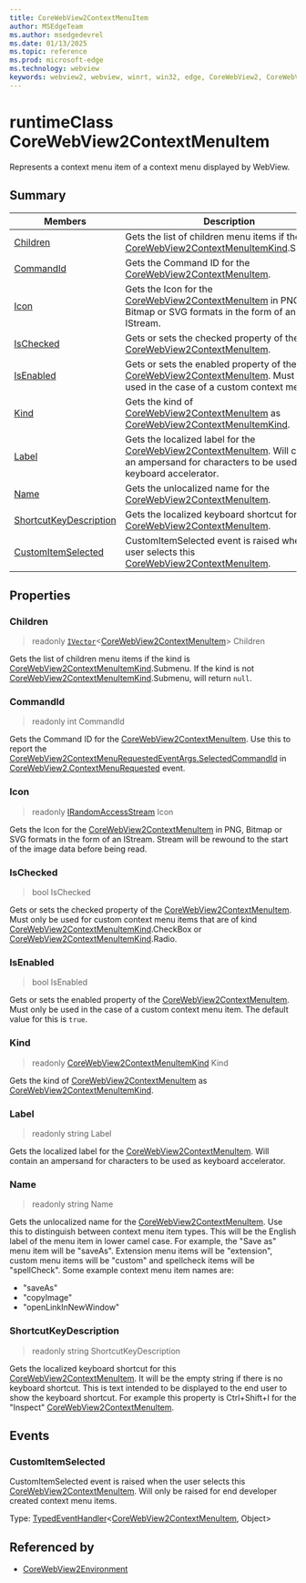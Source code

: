 ```yaml
---
title: CoreWebView2ContextMenuItem
author: MSEdgeTeam
ms.author: msedgedevrel
ms.date: 01/13/2025
ms.topic: reference
ms.prod: microsoft-edge
ms.technology: webview
keywords: webview2, webview, winrt, win32, edge, CoreWebView2, CoreWebView2Controller, browser control, edge html, CoreWebView2ContextMenuItem
---
```


# runtimeClass CoreWebView2ContextMenuItem



Represents a context menu item of a context menu displayed by WebView.

## Summary

Members|Description
--|--
[Children](#children) | Gets the list of children menu items if the kind is [CoreWebView2ContextMenuItemKind](corewebview2contextmenuitemkind.md).Submenu.
[CommandId](#commandid) | Gets the Command ID for the [CoreWebView2ContextMenuItem](corewebview2contextmenuitem.md).
[Icon](#icon) | Gets the Icon for the [CoreWebView2ContextMenuItem](corewebview2contextmenuitem.md) in PNG, Bitmap or SVG formats in the form of an IStream.
[IsChecked](#ischecked) | Gets or sets the checked property of the [CoreWebView2ContextMenuItem](corewebview2contextmenuitem.md).
[IsEnabled](#isenabled) | Gets or sets the enabled property of the [CoreWebView2ContextMenuItem](corewebview2contextmenuitem.md). Must only be used in the case of a custom context menu item.
[Kind](#kind) | Gets the kind of [CoreWebView2ContextMenuItem](corewebview2contextmenuitem.md) as [CoreWebView2ContextMenuItemKind](corewebview2contextmenuitemkind.md).
[Label](#label) | Gets the localized label for the [CoreWebView2ContextMenuItem](corewebview2contextmenuitem.md). Will contain an ampersand for characters to be used as keyboard accelerator.
[Name](#name) | Gets the unlocalized name for the [CoreWebView2ContextMenuItem](corewebview2contextmenuitem.md).
[ShortcutKeyDescription](#shortcutkeydescription) | Gets the localized keyboard shortcut for this [CoreWebView2ContextMenuItem](corewebview2contextmenuitem.md).
[CustomItemSelected](#customitemselected) | CustomItemSelected event is raised when the user selects this [CoreWebView2ContextMenuItem](corewebview2contextmenuitem.md).

## Properties

### Children

> readonly  [`IVector`](/uwp/api/Windows.Foundation.Collections.IVector-1)&lt;[CoreWebView2ContextMenuItem](corewebview2contextmenuitem.md)&gt; Children

Gets the list of children menu items if the kind is [CoreWebView2ContextMenuItemKind](corewebview2contextmenuitemkind.md).Submenu.
If the kind is not [CoreWebView2ContextMenuItemKind](corewebview2contextmenuitemkind.md).Submenu, will return `null`.

### CommandId

> readonly  int CommandId

Gets the Command ID for the [CoreWebView2ContextMenuItem](corewebview2contextmenuitem.md).
Use this to report the [CoreWebView2ContextMenuRequestedEventArgs.SelectedCommandId](corewebview2contextmenurequestedeventargs.md#selectedcommandid) in [CoreWebView2.ContextMenuRequested](corewebview2.md#contextmenurequested) event.

### Icon

> readonly  [IRandomAccessStream](/uwp/api/Windows.Storage.Streams.IRandomAccessStream) Icon

Gets the Icon for the [CoreWebView2ContextMenuItem](corewebview2contextmenuitem.md) in PNG, Bitmap or SVG formats in the form of an IStream.
Stream will be rewound to the start of the image data before being read.

### IsChecked

>  bool IsChecked

Gets or sets the checked property of the [CoreWebView2ContextMenuItem](corewebview2contextmenuitem.md).
Must only be used for custom context menu items that are of kind [CoreWebView2ContextMenuItemKind](corewebview2contextmenuitemkind.md).CheckBox or [CoreWebView2ContextMenuItemKind](corewebview2contextmenuitemkind.md).Radio.

### IsEnabled

>  bool IsEnabled

Gets or sets the enabled property of the [CoreWebView2ContextMenuItem](corewebview2contextmenuitem.md). Must only be used in the case of a custom context menu item.
The default value for this is `true`.

### Kind

> readonly  [CoreWebView2ContextMenuItemKind](corewebview2contextmenuitemkind.md) Kind

Gets the kind of [CoreWebView2ContextMenuItem](corewebview2contextmenuitem.md) as [CoreWebView2ContextMenuItemKind](corewebview2contextmenuitemkind.md).

### Label

> readonly  string Label

Gets the localized label for the [CoreWebView2ContextMenuItem](corewebview2contextmenuitem.md). Will contain an ampersand for characters to be used as keyboard accelerator.

### Name

> readonly  string Name

Gets the unlocalized name for the [CoreWebView2ContextMenuItem](corewebview2contextmenuitem.md).
Use this to distinguish between context menu item types. This will be the English label of the menu item in lower camel case. For example, the "Save as" menu item will be "saveAs". Extension menu items will be "extension", custom menu items will be "custom" and spellcheck items will be "spellCheck".
Some example context menu item names are:

- "saveAs"
- "copyImage"
- "openLinkInNewWindow"

### ShortcutKeyDescription

> readonly  string ShortcutKeyDescription

Gets the localized keyboard shortcut for this [CoreWebView2ContextMenuItem](corewebview2contextmenuitem.md).
It will be the empty string if there is no keyboard shortcut. This is text intended to be displayed to the end user to show the keyboard shortcut. For example this property is Ctrl+Shift+I for the "Inspect" [CoreWebView2ContextMenuItem](corewebview2contextmenuitem.md).




## Events

### CustomItemSelected

CustomItemSelected event is raised when the user selects this [CoreWebView2ContextMenuItem](corewebview2contextmenuitem.md).
Will only be raised for end developer created context menu items.

Type: [TypedEventHandler](/uwp/api/Windows.Foundation.TypedEventHandler-2)&lt;[CoreWebView2ContextMenuItem](corewebview2contextmenuitem.md), Object&gt;



## Referenced by

- [CoreWebView2Environment](corewebview2environment.md)
